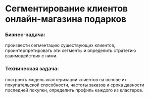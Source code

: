 # Сегментирование клиентов онлайн-магазина подарков

### **Бизнес-задача:**  
 произвести сегментацию существующих клиентов, проинтерпретировать эти сегменты и определить стратегию взаимодействия с ними.

### **Техническая задача:**  
 построить модель кластеризации клиентов на основе их покупательской способности, частоты заказов и срока давности последней покупки, определить профиль каждого из кластеров.